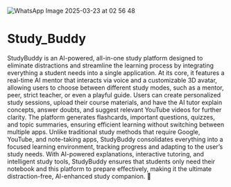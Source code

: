 ![WhatsApp Image 2025-03-23 at 02 56 48](https://github.com/user-attachments/assets/3608000b-ac2c-428c-b096-c101400fb506)
# Study_Buddy
StudyBuddy is an AI-powered, all-in-one study platform designed to eliminate distractions and streamline the learning process by integrating everything a student needs into a single application. At its core, it features a real-time AI mentor that interacts via voice and a customizable 3D avatar, allowing users to choose between different study modes, such as a mentor, peer, strict teacher, or even a playful guide. Users can create personalized study sessions, upload their course materials, and have the AI tutor explain concepts, answer doubts, and suggest relevant YouTube videos for further clarity. The platform generates flashcards, important questions, quizzes, and topic summaries, ensuring efficient learning without switching between multiple apps. Unlike traditional study methods that require Google, YouTube, and note-taking apps, StudyBuddy consolidates everything into a focused learning environment, tracking progress and adapting to the user’s study needs. With AI-powered explanations, interactive tutoring, and intelligent study tools, StudyBuddy ensures that students only need their notebook and this platform to prepare effectively, making it the ultimate distraction-free, AI-enhanced study companion. 🚀

